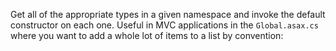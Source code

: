 Get all of the appropriate types in a given namespace and invoke the default constructor on each one. Useful in MVC applications in the `Global.asax.cs` where you want to add a whole lot of items to a list by convention:

<script src="https://gist.github.com/craigles/9f4ffea8965e6ac5833818efb4ae2013.js"></script>
